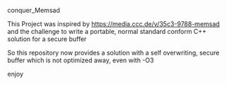 conquer_Memsad

This Project was inspired by https://media.ccc.de/v/35c3-9788-memsad
and the challenge to write a portable, normal standard conform C++ solution for a secure buffer

So this repository now provides a solution with a self overwriting, secure buffer which is not optimized away, even with -O3

enjoy
